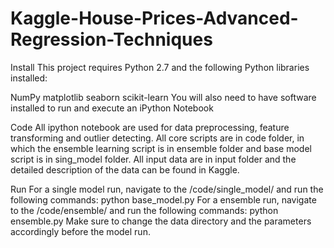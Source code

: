 # Kaggle-House-Prices-Advanced-Regression-Techniques
Install
This project requires Python 2.7 and the following Python libraries installed:

NumPy
matplotlib
seaborn
scikit-learn
You will also need to have software installed to run and execute an iPython Notebook

Code
All ipython notebook are used for data preprocessing, feature transforming and outlier detecting. All core scripts are in code folder, in which the ensemble learning script is in ensemble folder and base model script is in sing_model folder. All input data are in input folder and the detailed description of the data can be found in Kaggle.

Run
For a single model run, navigate to the /code/single_model/ and run the following commands: python base_model.py For a ensemble run, navigate to the /code/ensemble/ and run the following commands: python ensemble.py Make sure to change the data directory and the parameters accordingly before the model run.



